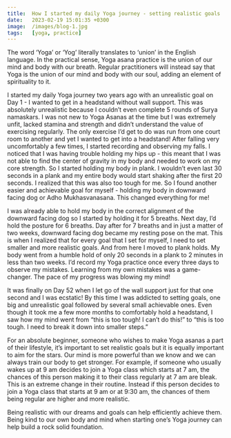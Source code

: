 ```yaml
---
title:  How I started my daily Yoga journey - setting realistic goals
date:   2023-02-19 15:01:35 +0300
image:  /images/blog-1.jpg
tags:   [yoga, practice]
---
```


The word ‘Yoga’ or ‘Yog’ literally translates to ‘union’ in the English language. In the practical sense, Yoga asana practice is the union of our mind and body with our breath. Regular practitioners will instead say that Yoga is the union of our mind and body with our soul, adding an element of spirituality to it.

I started my daily Yoga journey two years ago with an unrealistic goal on Day 1 - I wanted to get in a headstand without wall support. This was absolutely unrealistic because I couldn’t even complete 5 rounds of Surya namaskars. I was not new to Yoga Asanas at the time but I was extremely unfit, lacked stamina and strength and didn’t understand the value of exercising regularly. The only exercise I’d get to do was run from one court room to another and yet I wanted to get into a headstand! After falling very uncomfortably a few times, I started recording and observing my falls. I noticed that I was having trouble holding my hips up - this meant that I was not able to find the center of gravity in my body and needed to work on my core strength. So I started holding my body in plank. I wouldn’t even last 30 seconds in a plank and my entire body would start shaking after the first 20 seconds. I realized that this was also too tough for me. So I found another easier and achievable goal for myself - holding my body in downward facing dog or Adho Mukhasvanasana. This changed everything for me!

I was already able to hold my body in the correct alignment of the downward facing dog so I started by holding it for 5 breaths. Next day, I’d hold the posture for 6 breaths. Day after for 7 breaths and in just a matter of two weeks, downward facing dog became my resting pose on the mat. This is when I realized that for every goal that I set for myself, I need to set smaller and more realistic goals. And from here I moved to plank holds. My body went from a humble hold of only 20 seconds in a plank to 2 minutes in less than two weeks. I’d record my Yoga practice once every three days to observe my mistakes. Learning from my own mistakes was a game-changer. The pace of my progress was blowing my mind!

It was finally on Day 52 when I let go of the wall support just for that one second and I was ecstatic! By this time I was addicted to setting goals, one big and unrealistic goal followed by several small achievable ones. Even though it took me a few more months to comfortably hold a headstand, I saw how my mind went from “this is too tough! I can’t do this!” to “this is too tough. I need to break it down into smaller steps.”

For an absolute beginner, someone who wishes to make Yoga asanas a part of their lifestyle, it’s important to set realistic goals but it is equally important to aim for the stars. Our mind is more powerful than we know and we can always train our body to get stronger. For example, if someone who usually wakes up at 9 am decides to join a Yoga class which starts at 7 am, the chances of this person making it to their class regularly at 7 am are bleak. This is an extreme change in their routine. Instead if this person decides to join a Yoga class that starts at 9 am or at 9:30 am, the chances of them being regular are higher and more realistic.

Being realistic with our dreams and goals can help efficiently achieve them. Being kind to our own body and mind when starting one’s Yoga journey can help build a rock solid foundation.

